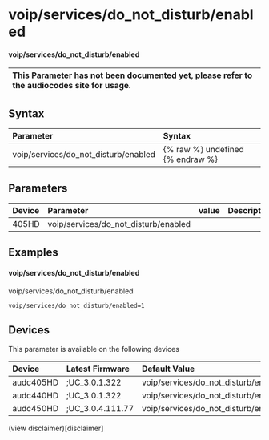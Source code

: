 ﻿---
description: voip/services/do_not_disturb/enabled
search: false
---

# voip/services/do_not_disturb/enabled

#### voip/services/do_not_disturb/enabled


| This Parameter has not been documented yet, please refer to the audiocodes site for usage.  |
| :--- |

## Syntax
| Parameter | Syntax |
| :--- | :--- |
|voip/services/do_not_disturb/enabled | {% raw %} undefined {% endraw %} |

## Parameters
|Device|Parameter|value|Description|
|:---|:---|:---|:---|
| 405HD | voip/services/do_not_disturb/enabled |  |  |

## Examples
#### voip/services/do_not_disturb/enabled

voip/services/do_not_disturb/enabled

```
voip/services/do_not_disturb/enabled=1
```

## Devices
This parameter is available on the following devices

| Device | Latest Firmware | Default Value |
|:---|:---|:---|
| audc405HD | ;UC_3.0.1.322 | voip/services/do_not_disturb/enabled=1 
| audc440HD | ;UC_3.0.1.322 | voip/services/do_not_disturb/enabled=1 
| audc450HD | ;UC_3.0.4.111.77 | voip/services/do_not_disturb/enabled=1 

(view disclaimer)[disclaimer]

